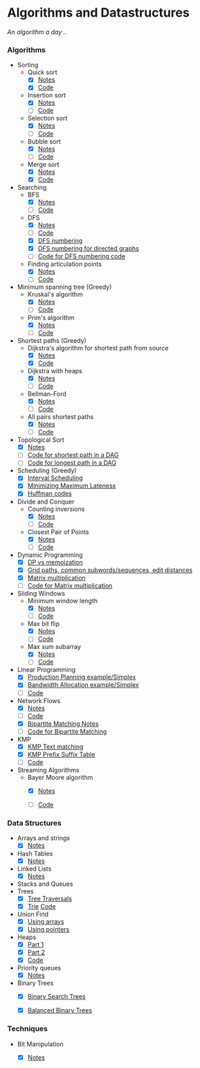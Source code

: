 # Algorithms and Datastructures
_An algorithm a day .._  


### Algorithms 

* Sorting
  - Quick sort
    - [x] [Notes](Algorithms/Sorting/Quick_sort.pdf)
    - [x] [Code](Algorithms/Sorting/Quick_sort.py)  
  - Insertion sort  
    - [x] [Notes](Algorithms/Sorting/Insertion_sort.pdf)  
    - [ ] [Code](Algorithms/Sorting/Insertion_sort.py)    
  - Selection sort  
    - [x] [Notes](Algorithms/Sorting/Selection_sort.pdf)  
    - [ ] [Code](Algorithms/Sorting/Selection_sort.py)    
  - Bubble sort
    - [x] [Notes](Algorithms/Sorting/Sorting.pdf)  
    - [ ] [Code](Algorithms/Sorting/Bubble_sort.py)      
  - Merge sort
    - [x] [Notes](Algorithms/Sorting/Sorting.pdf)  
    - [x] [Code](Algorithms/Sorting/Merge_sort.py)  

* Searching  
  - BFS 
    - [x] [Notes](Algorithms/BFS/BFS.pdf)  
    - [ ] [Code](Algorithms/BFS/BFS.py)
  - DFS  
    - [x] [Notes](Algorithms/DFS/DFS.pdf)
    - [ ] [Code](Algorithms/DFS/DFS.py)
    - [x] [DFS numbering](Algorithms/DFS/DFS_numbering.pdf)
    - [x] [DFS numbering for directed graphs](Algorithms/DFS/DFS_numbering_for_directed_graphs.pdf)
    - [ ] [Code for DFS numbering code](Algorithms/DFS/DFS_numbering.py)
  - Finding articulation points
    - [x] [Notes](Algorithms/ArticulationPoints/Articulation_points.pdf)  
    - [ ] [Code](Algorithms/ArticulationPoints/Articulation_points.py)
* Minimum spanning tree (Greedy)
  - Kruskal's algorithm
    - [x] [Notes](Algorithms/MinimumSpanningTree/Kruskal/Kruskal_algorithm.pdf)
    - [ ] [Code](Algorithms/MinimumSpanningTree/Kruskal/Kruskal.py)
  - Prim's algorithm  
    - [x] [Notes](Algorithms/MinimumSpanningTree/Prim/Prim_algorithm.pdf)
    - [ ] [Code](Algorithms/MinimumSpanningTree/Prim/Prim.py) 
* Shortest paths (Greedy)
  - Dijkstra's algorithm for shortest path from source
    - [x] [Notes](Algorithms/ShortestPath/Dijkstra/Dijkstra_algorithm.pdf)
    - [x] [Code](Algorithms/ShortestPath/Dijkstra/Dijkstra_without_heaps.py)
  - Dijkstra with heaps
    - [x] [Notes](Algorithms/ShortestPath/Dijkstra/Dijkstra_with_heaps.pdf)
    - [ ] [Code](Algorithms/ShortestPath/Dijkstra/Dijkstra_with_heaps.py)   
  - Bellman-Ford
    - [x] [Notes](Algorithms/ShortestPath/Bellman-Ford.pdf)
    - [ ] [Code](Algorithms/ShortestPath/Bellman-Ford.py)
  - All pairs shortest paths  
    - [x] [Notes](Algorithms/ShortestPath/AllPairsShortestPaths.pdf)
    - [ ] [Code](Algorithms/ShortestPath/AllPairsShortestPaths.py)
* Topological Sort
  - [x] [Notes](Algorithms/TopologicalSort/SortingDAG.pdf)
  - [ ] [Code for shortest path in a DAG](Algorithms/TopologicalSort/shortest_path_in_dag.py)
  - [ ] [Code for longest path in a DAG](Algorithms/TopologicalSort/longest_path_in_dag.py)
* Scheduling (Greedy)
  - [x] [Interval Scheduling](Algorithms/Scheduling/Interval_scheduling.pdf)
  - [x] [Minimizing Maximum Lateness](Algorithms/Scheduling/Minimizing_max_lateness.pdf)
  - [x] [Huffman codes](Algorithms/HuffmanCodes/Huffman_codes.pdf) 
* Divide and Conquer
  - Counting inversions  
    - [x] [Notes](Algorithms/DivideConquer/DivideConquer_inversions.pdf)  
    - [ ] [Code](Algorithms/DivideConquer/DivideConquer_inversions.py)
  - Closest Pair of Points  
    - [x] [Notes](Algorithms/DivideConquer/DivideConquer_closestpairofpoints.pdf)  
    - [ ] [Code](Algorithms/DivideConquer/DivideConquer_closestpairofpoints.py)   
* Dynamic Programming
   - [x] [DP vs memoization](Algorithms/DynamicProgramming/DPvsMemoization.pdf)
   - [x] [Grid paths, common subwords/sequences, edit distances](Algorithms/DynamicProgramming/DP_problems.pdf)
   - [x] [Matrix multiplication](Algorithms/DynamicProgramming/Matrix_multiplication.pdf)
   - [ ] [Code for Matrix multiplication](Algorithms/DynamicProgramming/Matrix_multiplication.py)
* Sliding Windows  
  - Minimum window length
    - [x] [Notes](Algorithms/SlidingWindow/MinimumWindowLength.pdf)
    - [ ] [Code](Algorithms/SlidingWindow/MinimumWindowLength.py)
  - Max bit flip
    - [x] [Notes](Algorithms/SlidingWindow/BitFlip.pdf)
    - [ ] [Code](Algorithms/SlidingWindow/MinimumWindowLength.py)
  - Max sum subarray
    - [x] [Notes](Algorithms/SlidingWindow/MaxSumSubarray.pdf)
    - [ ] [Code](Algorithms/SlidingWindow/MinimumWindowLength.py)
* Linear Programming 
  - [x] [Production Planning example/Simplex](Algorithms/LinearProgramming/LP-ProductionPlanning_example.pdf)
  - [x] [Bandwidth Allocation example/Simplex](Algorithms/LinearProgramming/LP-BandwidthAllocation_example.pdf)
  - [ ] [Code](Algorithms/LinearProgramming/LP.py)
* Network Flows  
  - [x] [Notes](Algorithms/LinearProgramming/NetworkFlows/NetworkFlows.pdf)  
  - [ ] [Code](Algorithms/LinearProgramming/NetworkFlows/NetworkFlows.py)
  - [x] [Bipartite Matching Notes](Algorithms/LinearProgramming/NetworkFlows/BipartiteMatching.pdf)
  - [ ] [Code for Bipartite Matching](Algorithms/LinearProgramming/NetworkFlows/BipartiteMatching.py)
* KMP 
  - [x] [KMP Text matching](Algorithms/KMP/KMP-textmatching.pdf)   
  - [x] [KMP Prefix Suffix Table](Algorithms/KMP/KMP-prefix_suffix_table.pdf)  
  - [ ] [Code](Algorithms/KMP/KMP.py)     
* Streaming Algorithms
  - Bayer Moore algorithm
    - [x] [Notes](Algorithms/StreamingAlgorithms/BayerMoore.pdf)
    - [ ] [Code](Algorithms/StreamingAlgorithms/BayerMoore.py)
   
 

### Data Structures

* Arrays and strings 
    - [x] [Notes](DataStructures/ArraysStrings.pdf)
* Hash Tables 
    - [x] [Notes](DataStructures/HashTables.pdf)
* Linked Lists
    - [x] [Notes](DataStructures/LinkedLists/Linked_lists.pdf)
* Stacks and Queues
* Trees 
    - [x] [Tree Traversals](DataStructures/Trees/Tree_traversals.pdf)
    - [x] [Trie](DataStructures/Trees/Trie.pdf) [Code](DataStructures/Trees/Trie.py)
* Union Find
    - [x] [Using arrays](DataStructures/UnionFind/UnionFind_arrayimplementation.pdf)
    - [x] [Using pointers](DataStructures/UnionFind/UnionFind-pointerimplementation)
* Heaps
    - [x] [Part 1](DataStructures/Heaps/Heaps_1.pdf)
    - [x] [Part 2](DataStructures/Heaps/Heaps_2.pdf)
    - [x] [Code](DataStructures/Heaps/heaps.py)
* Priority queues 
    - [x] [Notes](DataStructures/PriorityQueue/Priority_queues.pdf)
* Binary Trees
    - [x] [Binary Search Trees](DataStructures/BinarySearchTrees/Binary_search_trees.pdf)
    - [x] [Balanced Binary Trees](DataStructures/BinarySearchTrees/Balanced_binary_trees.pdf)






### Techniques

* Bit Manipulation 
    - [x] [Notes](Techniques/BitManipulation.pdf)






